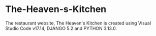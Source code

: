 # The-Heaven-s-Kitchen
The restaurant website, The Heaven's Kitchen is created using Visual Studio Code v17.14, DJANGO 5.2 and PYTHON 3.13.0.
